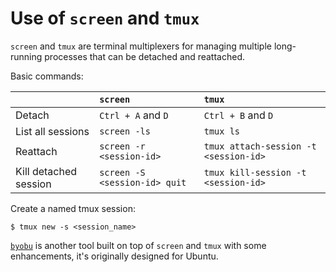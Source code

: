 # Use of `screen` and `tmux`

`screen` and `tmux` are terminal multiplexers for managing multiple long-running processes that can be detached and reattached.

Basic commands:

|   |`screen`|`tmux`|
|---|:---|:---|
|Detach|`Ctrl + A` and `D`|`Ctrl + B` and `D`|
|List all sessions|`screen -ls`|`tmux ls`|
|Reattach|`screen -r <session-id>`|`tmux attach-session -t <session-id>`|
|Kill detached session|`screen -S <session-id> quit`|`tmux kill-session -t <session-id>`|

Create a named tmux session:

```console
$ tmux new -s <session_name>
```

[`byobu`](https://www.byobu.org/) is another tool built on top of `screen` and `tmux` with some enhancements, it's originally designed for Ubuntu.
